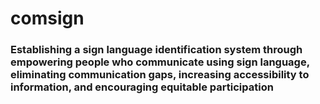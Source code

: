 # comsign
### Establishing a sign language identification system through empowering people who communicate using sign language, eliminating communication gaps, increasing accessibility to information, and encouraging equitable participation
